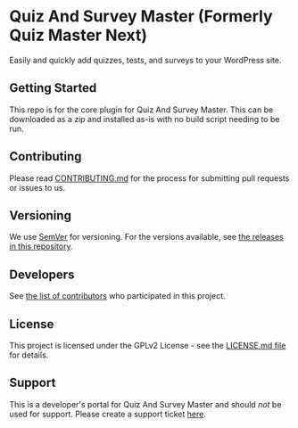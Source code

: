 # Quiz And Survey Master (Formerly Quiz Master Next)

Easily and quickly add quizzes, tests, and surveys to your WordPress site.

## Getting Started

This repo is for the core plugin for Quiz And Survey Master. This can be downloaded as a zip and installed as-is with no build script needing to be run.

## Contributing
Please read [CONTRIBUTING.md](https://github.com/QuizandSurveyMaster/quiz_master_next/blob/master/CONTRIBUTING.md) for the process for submitting pull requests or issues to us.

## Versioning
We use [SemVer](http://semver.org/) for versioning. For the versions available, see [the releases in this repository](https://github.com/QuizandSurveyMaster/quiz_master_next/releases).

## Developers
See [the list of contributors](https://github.com/QuizandSurveyMaster/quiz_master_next/graphs/contributors) who participated in this project.

## License
This project is licensed under the GPLv2 License - see the [LICENSE.md file](https://github.com/QuizandSurveyMaster/quiz_master_next/blob/master/LICENSE.md) for details.

## Support ##
This is a developer's portal for Quiz And Survey Master and should _not_ be used for support. Please create a support ticket [here](http://quizandsurveymaster.com/contact-us/).
